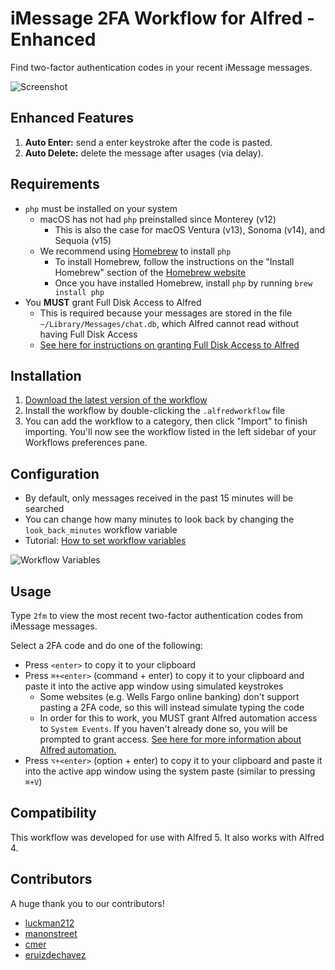 # iMessage 2FA Workflow for Alfred - Enhanced

Find two-factor authentication codes in your recent iMessage messages.

![Screenshot](screenshot.png)

## Enhanced Features
1. **Auto Enter:** send a enter keystroke after the code is pasted.
2. **Auto Delete:** delete the message after usages (via delay).

## Requirements

* `php` must be installed on your system
  * macOS has not had `php` preinstalled since Monterey (v12)
    * This is also the case for macOS Ventura (v13), Sonoma (v14), and Sequoia (v15)
  * We recommend using [Homebrew](https://brew.sh) to install `php`
    * To install Homebrew, follow the instructions on the "Install Homebrew" section of the [Homebrew website](https://brew.sh)
    * Once you have installed Homebrew, install `php` by running `brew install php`
* You **MUST** grant Full Disk Access to Alfred
  * This is required because your messages are stored in the file `~/Library/Messages/chat.db`, which Alfred cannot read without having Full Disk Access
  * [See here for instructions on granting Full Disk Access to Alfred](https://www.alfredapp.com/help/getting-started/permissions/#full-disk)

## Installation

1. [Download the latest version of the workflow](https://github.com/squatto/alfred-imessage-2fa/releases/latest/download/iMessage.2FA.alfredworkflow)
2. Install the workflow by double-clicking the `.alfredworkflow` file
3. You can add the workflow to a category, then click "Import" to finish importing. You'll now see the workflow listed in the left sidebar of your Workflows preferences pane.

## Configuration

* By default, only messages received in the past 15 minutes will be searched
* You can change how many minutes to look back by changing the `look_back_minutes` workflow variable
* Tutorial: [How to set workflow variables](https://www.alfredapp.com/help/workflows/advanced/variables/#environment)

![Workflow Variables](workflow-variables.png)

## Usage

Type `2fm` to view the most recent two-factor authentication codes from iMessage messages.

Select a 2FA code and do one of the following:

* Press `<enter>` to copy it to your clipboard
* Press `⌘+<enter>` (command + enter) to copy it to your clipboard and paste it into the active app window using simulated keystrokes
  * Some websites (e.g. Wells Fargo online banking) don't support pasting a 2FA code, so this will instead simulate typing the code
  * In order for this to work, you MUST grant Alfred automation access to `System Events`. If you haven't already done so, you will be prompted to grant access. [See here for more information about Alfred automation.](https://www.alfredapp.com/help/getting-started/permissions/#automation) 
* Press `⌥+<enter>` (option + enter) to copy it to your clipboard and paste it into the active app window using the system paste (similar to pressing `⌘+V`)

## Compatibility

This workflow was developed for use with Alfred 5. It also works with Alfred 4.

## Contributors

A huge thank you to our contributors!

* [luckman212](https://github.com/luckman212)
* [manonstreet](https://github.com/manonstreet)
* [cmer](https://github.com/cmer)
* [eruizdechavez](https://github.com/eruizdechavez)
